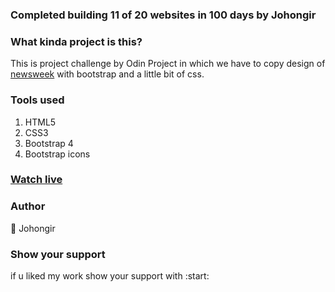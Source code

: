 ### Completed building 11 of 20 websites in 100 days by Johongir


### What kinda project is this?
This is project challenge by Odin Project in which we have to copy design of [newsweek](https://www.newsweek.com/) with bootstrap and a little bit of css. 

### Tools used
1. HTML5
2. CSS3
4. Bootstrap 4
5. Bootstrap icons


### [Watch live](https://johongirr.github.io/the-nextweb/)

### Author
:man: Johongir


 

### Show your support
if u liked my work show your support with :start:


